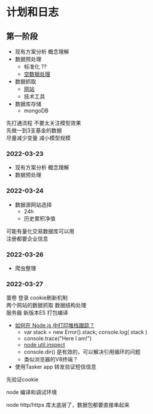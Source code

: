 
# 计划和日志


## 第一阶段

- 现有方案分析 概念理解
- 数据预处理
    - 标准化 ??
    - [空数据处理](./ml-fund.md#空数据处理)
- 数据抓取
    - [网站](./ml-fund.md#网站)
    - 技术工具
- 数据库存储  
    - mongoDB

先打通流程 不要太关注模型效果  
先做一到3支基金的数据  
尽量减少变量 减小模型规模  

### 2022-03-23
- 现有方案分析 概念理解
- 数据预处理


### 2022-03-24

- 数据源网站选择  
    - 24h 
    - 历史累积净值
    
可能有量化交易数据库可以用  
注册都要企业信息  


### 2022-03-26
- 爬虫整理

### 2022-03-27

蛋卷 登录 cookie刷新机制  
两个网站的数据抓取 数据结构处理  
服务器 新版本ES 打包编译

- [如何在 Node.js 中打印堆栈跟踪？](https://ask.csdn.net/questions/712928)
    - var stack = new Error().stack; console.log( stack )
    - console.trace("Here I am!")
    - [node util.inspect](https://nodejs.org/api/util.html#util_util_inspect_object_options)
    - console.dir() 是有效的，可以解决引用循环的问题
    - 类似浏览器的V8终端？
- 使用Tasker app 转发验证短信信息

先验证cookie  

node 编译和调试环境

node http/https 库太底层了，数据包都要直接串起来
